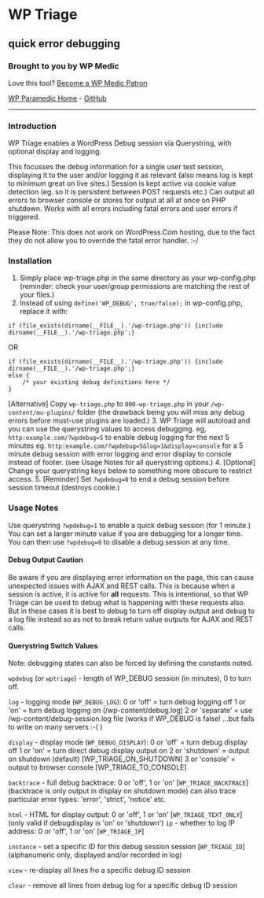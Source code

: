 # WP Triage

## quick error debugging

### Brought to you by WP Medic
Love this tool? [Become a WP Medic Patron](https://patreon.com/wpmedic)

[WP Paramedic Home](https://wpmedic.tech/wp-triage/) - [GitHub](https://github.com/majick777/wp-triage/)

***

### Introduction

WP Triage enables a WordPress Debug session via Querystring, with optional display and logging.

This focusses the debug information for a single user test session, displaying it to the user and/or logging it as relevant (also means log is kept to minimum great on live sites.) Session
is kept active via cookie value detection (eg. so it is persistent between POST requests etc.) Can output all errors to browser console or stores for output at all at once on PHP shutdown.
Works with all errors including fatal errors and user errors if triggered.

Please Note: This does not work on WordPress.Com hosting, due to the fact they do not allow you to override the fatal error handler. :-/

### Installation

1. Simply place wp-triage.php in the same directory as your wp-config.php
(reminder: check your user/group permissions are matching the rest of your files.)
2. Instead of using `define('WP_DEBUG', true/false);` in wp-config.php, replace it with:

```
if (file_exists(dirname(__FILE__).'/wp-triage.php')) {include dirname(__FILE__).'/wp-triage.php';}
```
OR
```
if (file_exists(dirname(__FILE__).'/wp-triage.php')) {include dirname(__FILE__).'/wp-triage.php';}
else {
	/* your existing debug definitions here */
}
```
[Alternative] Copy `wp-triage.php` to `000-wp-triage.php` in your `/wp-content/mu-plugins/` folder
(the drawback being you will miss any debug errors before must-use plugins are loaded.)
3. WP Triage will autoload and you can use the querystring values to access debugging.
eg, `http:example.com/?wpdebug=5`
to enable debug logging for the next 5 minutes
eg. `http:example.com/?wpdebug=5&log=1&display=console`
for a 5 minute debug session with error logging and error display to console instead of footer.
(see Usage Notes for all querystring options.)
4. [Optional] Change your querystring keys below to something more obscure to restrict access.
5. [Reminder] Set `?wpdebug=0` to end a debug session before session timeout (destroys cookie.)


### Usage Notes

Use querystring `?wpdebug=1` to enable a quick debug session (for 1 minute.)
You can set a larger minute value if you are debugging for a longer time.
You can then use `?wpdebug=0` to disable a debug session at any time.

#### Debug Output Caution

Be aware if you are displaying error information on the page, this can cause unexpected issues with AJAX and REST calls. This is because when a session is active, it is active for **all** requests. This is intentional, so that WP Triage can be used to debug what is happening with these requests also. But in these cases it is best to debug to turn off display output and debug to a log file instead so as not to break return value outputs for AJAX and REST calls.

#### Querystring Switch Values

Note: debugging states can also be forced by defining the constants noted.

`wpdebug` (or `wptriage`) - length of WP_DEBUG session (in minutes), 0 to turn off.

`log` - logging mode (`WP_DEBUG_LOG`):
	0 or 'off' = turn debug logging off
	1 or 'on' = turn debug logging on (/wp-content/debug.log)
	2 or 'separate' = use /wp-content/debug-session.log file
	(works if WP_DEBUG is false! ...but fails to write on many servers :-( )

`display` - display mode (`WP_DEBUG_DISPLAY`):
	0 or 'off' = turn debug display off
	1 or 'on' = turn direct debug display output on
	2 or 'shutdown' = output on shutdown (default) [WP_TRIAGE_ON_SHUTDOWN]
	3 or 'console' = output to browser console [WP_TRIAGE_TO_CONSOLE]

`backtrace` - full debug backtrace: 0 or 'off', 1 or 'on' [`WP_TRIAGE_BACKTRACE`]
	(backtrace is only output in display on shutdown mode)
	can also trace particular error types: 'error', 'strict', 'notice' etc.

`html` - HTML for display output: 0 or 'off', 1 or 'on' [`WP_TRIAGE_TEXT_ONLY`]
			(only valid if debugdisplay is 'on' or 'shutdown')
`ip` - whether to log IP address: 0 or 'off', 1 or 'on' [`WP_TRIAGE_IP`]

`instance` - set a specific ID for this debug session session [`WP_TRIAGE_ID`]
	(alphanumeric only, displayed and/or recorded in log)

`view` - re-display all lines fro a specific debug ID session

`clear` - remove all lines from debug log for a specific debug ID session


